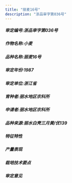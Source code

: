 ```yaml
---
title: "丽麦16号"
description: "浙品审字第036号"
---
```

##### 审定编号:浙品审字第036号

##### 作物名称:小麦

##### 品种名称:丽麦16号

##### 审定年份:1987

##### 审定单位:浙江省

##### 育种者:丽水地区农科所

##### 申请者:丽水地区农科所

##### 品种来源:丽水白壳三月黄/优139

##### 特征特性


##### 产量表现


##### 栽培技术要点


##### 审定意见

